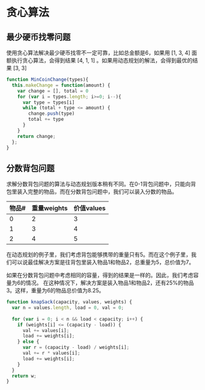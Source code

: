 # 贪心算法

## 最少硬币找零问题

使用贪心算法解决最少硬币找零不一定可靠，比如总金额是6，如果用 [1, 3, 4] 面额执行贪心算法，会得到结果 [4, 1, 1] 。如果用动态规划的解法，会得到最优的结果 [3, 3] 

```js
function MinCoinChange(types){ 
  this.makeChange = function(amount) { 
    var change = [], total = 0 
    for (var i = types.length; i>=0; i--){
      var type = types[i] 
      while (total + type <= amount) {
        change.push(type)
        total += type
      } 
    } 
    return change; 
  }; 
} 
```

## 分数背包问题

求解分数背包问题的算法与动态规划版本稍有不同。在0-1背包问题中，只能向背包里装入完整的物品，而在分数背包问题中，我们可以装入分数的物品。

| 物品# | 重量weights | 价值values |
| ----- | ----------- | ---------- |
| 0     | 2           | 3          |
| 1     | 3           | 4          |
| 2     | 4           | 5          |

在动态规划的例子里，我们考虑背包能够携带的重量只有5。而在这个例子里，我们可以说最佳解决方案是往背包里装入物品1和物品2，总重量为5，总价值为7。 

如果在分数背包问题中考虑相同的容量，得到的结果是一样的。因此，我们考虑容量为6的情况。 在这种情况下，解决方案是装入物品1和物品2，还有25%的物品3。这样，重量为6的物品总价值为8.25。

```js
function knapSack(capacity, values, weights) { 
  var n = values.length, load = 0, val = 0; 
 
  for (var i = 0; i < n && load < capacity; i++) {
    if (weights[i] <= (capacity - load)) {
      val += values[i]; 
      load += weights[i]; 
    } else { 
      var r = (capacity - load) / weights[i]; 
      val += r * values[i]; 
      load += weights[i]; 
    } 
  } 
  return w; 
}
```

